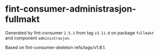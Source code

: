 # fint-consumer-administrasjon-fullmakt

Generated by fint-consumer `2.5.1` from tag `v3.11.0` on package `fullmakt` and component `administrasjon`.

Based on fint-consumer-skeleton refs/tags/v1.8.1.
